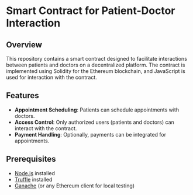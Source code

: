 # Smart Contract for Patient-Doctor Interaction

## Overview

This repository contains a smart contract designed to facilitate interactions between patients and doctors on a decentralized platform. The contract is implemented using Solidity for the Ethereum blockchain, and JavaScript is used for interaction with the contract.

## Features

- **Appointment Scheduling**: Patients can schedule appointments with doctors.
- **Access Control**: Only authorized users (patients and doctors) can interact with the contract.
- **Payment Handling**: Optionally, payments can be integrated for appointments.

## Prerequisites

- [Node.js](https://nodejs.org/) installed
- [Truffle](https://www.trufflesuite.com/truffle) installed
- [Ganache](https://www.trufflesuite.com/ganache) (or any Ethereum client for local testing)

